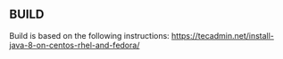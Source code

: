 ## BUILD
Build is based on the following instructions: 
https://tecadmin.net/install-java-8-on-centos-rhel-and-fedora/
